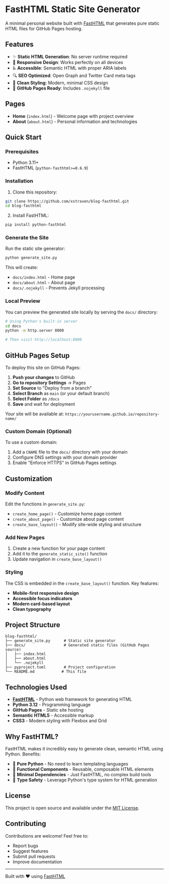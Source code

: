 # FastHTML Static Site Generator

A minimal personal website built with [FastHTML](https://fastht.ml) that generates pure static HTML files for GitHub Pages hosting.

## Features

- ✨ **Static HTML Generation**: No server runtime required
- 📱 **Responsive Design**: Works perfectly on all devices
- ♿ **Accessible**: Semantic HTML with proper ARIA labels
- 🔍 **SEO Optimized**: Open Graph and Twitter Card meta tags
- 🎨 **Clean Styling**: Modern, minimal CSS design
- 🚀 **GitHub Pages Ready**: Includes `.nojekyll` file

## Pages

- **Home** (`index.html`) - Welcome page with project overview
- **About** (`about.html`) - Personal information and technologies

## Quick Start

### Prerequisites

- Python 3.11+
- FastHTML (`python-fasthtml>=0.6.9`)

### Installation

1. Clone this repository:
```bash
git clone https://github.com/xstraven/blog-fasthtml.git
cd blog-fasthtml
```

2. Install FastHTML:
```bash
pip install python-fasthtml
```

### Generate the Site

Run the static site generator:

```bash
python generate_site.py
```

This will create:
- `docs/index.html` - Home page
- `docs/about.html` - About page  
- `docs/.nojekyll` - Prevents Jekyll processing

### Local Preview

You can preview the generated site locally by serving the `docs/` directory:

```bash
# Using Python's built-in server
cd docs
python -m http.server 8000

# Then visit http://localhost:8000
```

## GitHub Pages Setup

To deploy this site on GitHub Pages:

1. **Push your changes** to GitHub
2. **Go to repository Settings** → Pages
3. **Set Source** to "Deploy from a branch"
4. **Select Branch** as `main` (or your default branch)
5. **Select Folder** as `/docs`
6. **Save** and wait for deployment

Your site will be available at: `https://yourusername.github.io/repository-name/`

### Custom Domain (Optional)

To use a custom domain:

1. Add a `CNAME` file to the `docs/` directory with your domain
2. Configure DNS settings with your domain provider
3. Enable "Enforce HTTPS" in GitHub Pages settings

## Customization

### Modify Content

Edit the functions in `generate_site.py`:

- `create_home_page()` - Customize home page content
- `create_about_page()` - Customize about page content
- `create_base_layout()` - Modify site-wide styling and structure

### Add New Pages

1. Create a new function for your page content
2. Add it to the `generate_static_site()` function
3. Update navigation in `create_base_layout()`

### Styling

The CSS is embedded in the `create_base_layout()` function. Key features:

- **Mobile-first responsive design**
- **Accessible focus indicators**
- **Modern card-based layout**
- **Clean typography**

## Project Structure

```
blog-fasthtml/
├── generate_site.py      # Static site generator
├── docs/                 # Generated static files (GitHub Pages source)
│   ├── index.html
│   ├── about.html
│   └── .nojekyll
├── pyproject.toml        # Project configuration
└── README.md            # This file
```

## Technologies Used

- **[FastHTML](https://fastht.ml)** - Python web framework for generating HTML
- **Python 3.12** - Programming language
- **GitHub Pages** - Static site hosting
- **Semantic HTML5** - Accessible markup
- **CSS3** - Modern styling with Flexbox and Grid

## Why FastHTML?

FastHTML makes it incredibly easy to generate clean, semantic HTML using Python. Benefits:

- 🐍 **Pure Python** - No need to learn templating languages
- 🔧 **Functional Components** - Reusable, composable HTML elements  
- 📏 **Minimal Dependencies** - Just FastHTML, no complex build tools
- 🎯 **Type Safety** - Leverage Python's type system for HTML generation

## License

This project is open source and available under the [MIT License](LICENSE).

## Contributing

Contributions are welcome! Feel free to:

- Report bugs
- Suggest features
- Submit pull requests
- Improve documentation

---

Built with ❤️ using [FastHTML](https://fastht.ml)